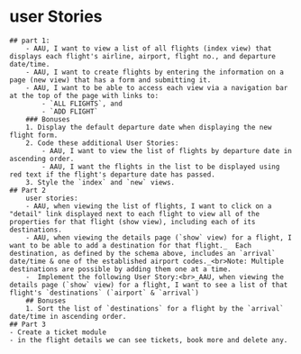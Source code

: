 
# user Stories
    ## part 1:
        - AAU, I want to view a list of all flights (index view) that displays each flight's airline, airport, flight no., and departure date/time.
        - AAU, I want to create flights by entering the information on a page (new view) that has a form and submitting it.
        - AAU, I want to be able to access each view via a navigation bar at the top of the page with links to:
            - `ALL FLIGHTS`, and
            - `ADD FLIGHT`
        ### Bonuses
        1. Display the default departure date when displaying the new flight form.
        2. Code these additional User Stories:
	        - AAU, I want to view the list of flights by departure date in ascending order.
	    	- AAU, I want the flights in the list to be displayed using red text if the flight's departure date has passed. 
        3. Style the `index` and `new` views.    
    ## Part 2
        user stories:
        - AAU, when viewing the list of flights, I want to click on a "detail" link displayed next to each flight to view all of the properties for that flight (show view), including each of its destinations.
        - AAU, when viewing the details page (`show` view) for a flight, I want to be able to add a destination for that flight._  Each destination, as defined by the schema above, includes an `arrival` date/time & one of the established airport codes._<br>Note: Multiple destinations are possible by adding them one at a time.
        -  Implement the following User Story:<br>_AAU, when viewing the details page (`show` view) for a flight, I want to see a list of that flight's `destinations` (`airport` & `arrival`)
        ## Bonuses
        1. Sort the list of `destinations` for a flight by the `arrival` date/time in ascending order.
    ## Part 3
    - Create a ticket module
    - in the flight details we can see tickets, book more and delete any. 
